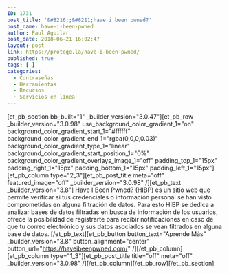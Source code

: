 ```yaml
---
ID: 1731
post_title: '&#8216;;&#8211;have i been pwned?'
post_name: have-i-been-pwned
author: Paul Aguilar
post_date: 2018-06-21 16:02:47
layout: post
link: https://protege.la/have-i-been-pwned/
published: true
tags: [ ]
categories:
  - Contraseñas
  - Herramientas
  - Recursos
  - Servicios en línea
---
```

[et_pb_section bb_built="1" \_builder\_version="3.0.47"][et_pb_row \_builder\_version="3.0.98" use_background_color_gradient_1="on" background_color_gradient_start_1="#ffffff" background_color_gradient_end_1="rgba(0,0,0,0.03)" background_color_gradient_type_1="linear" background_color_gradient_start_position_1="0%" background_color_gradient_overlays_image_1="off" padding_top_1="15px" padding_right_1="15px" padding_bottom_1="15px" padding_left_1="15px"][et_pb_column type="2_3"][et_pb_post_title meta="off" featured_image="off" \_builder\_version="3.0.98" /][et_pb_text \_builder\_version="3.8"] Have I Been Pwned? (HIBP) es un sitio web que permite verificar si tus credenciales o información personal se han visto comprometidas en alguna filtración de datos. Para esto HIBP se dedica a analizar bases de datos filtradas en busca de información de los usuarios, ofrece la posibilidad de registrarte para recibir notificaciones en caso de que tu correo electrónico y sus datos asociados se vean filtrados en alguna base de datos. [/et_pb_text][et_pb_button button_text="Aprende Más" \_builder\_version="3.8" button_alignment="center" button_url="https://haveibeenpwned.com/" /][/et_pb_column][et_pb_column type="1_3"][et_pb_post_title title="off" meta="off" \_builder\_version="3.0.98" /][/et_pb_column][/et_pb_row][/et_pb_section]
